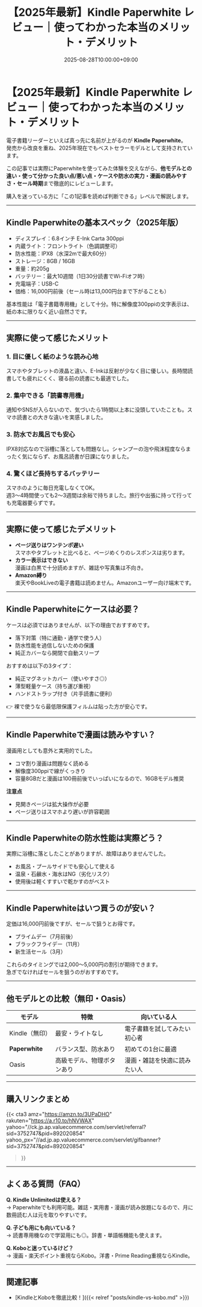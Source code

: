 ﻿---
title: "【2025年最新】Kindle Paperwhite レビュー｜使ってわかった本当のメリット・デメリット"
date: 2025-08-28T10:00:00+09:00
draft: false
description: "Kindle Paperwhiteの実機レビュー。使って感じたメリット・デメリット、ケースの必要性、防水性能、漫画の読みやすさ、セールの買い時まで3000文字以上で徹底解説。"
tags: ["Kindle", "電子書籍リーダー", "レビュー", "Amazon", "漫画", "防水", "ケース"]
---

# 【2025年最新】Kindle Paperwhite レビュー｜使ってわかった本当のメリット・デメリット

電子書籍リーダーといえば真っ先に名前が上がるのが **Kindle Paperwhite**。  
発売から改良を重ね、2025年現在でもベストセラーモデルとして支持されています。  

この記事では実際にPaperwhiteを使ってみた体験を交えながら、**他モデルとの違い・使って分かった良い点/悪い点・ケースや防水の実力・漫画の読みやすさ・セール時期**まで徹底的にレビューします。  

購入を迷っている方に「この1記事を読めば判断できる」レベルで解説します。  

---

## Kindle Paperwhiteの基本スペック（2025年版）

- ディスプレイ：6.8インチ E-Ink Carta 300ppi  
- 内蔵ライト：フロントライト（色調調整可）  
- 防水性能：IPX8（水深2mで最大60分）  
- ストレージ：8GB / 16GB  
- 重量：約205g  
- バッテリー：最大10週間（1日30分読書でWi-Fiオフ時）  
- 充電端子：USB-C  
- 価格：16,000円前後（セール時は13,000円台まで下がることも）  

基本性能は「電子書籍専用機」として十分。特に解像度300ppiの文字表示は、紙の本に限りなく近い自然さです。  

---

## 実際に使って感じたメリット

### 1. 目に優しく紙のような読み心地
スマホやタブレットの液晶と違い、E-Inkは反射が少なく目に優しい。長時間読書しても疲れにくく、寝る前の読書にも最適でした。  

### 2. 集中できる「読書専用機」
通知やSNSが入らないので、気づいたら1時間以上本に没頭していたことも。スマホ読書との大きな違いを実感しました。  

### 3. 防水でお風呂でも安心
IPX8対応なので浴槽に落としても問題なし。シャンプーの泡や飛沫程度ならまったく気にならず、お風呂読書が日課になりました。  

### 4. 驚くほど長持ちするバッテリー
スマホのように毎日充電しなくてOK。  
週3〜4時間使っても2〜3週間は余裕で持ちました。旅行や出張に持って行っても充電器要らずです。  

---

## 実際に使って感じたデメリット

- **ページ送りはワンテンポ遅い**  
  スマホやタブレットと比べると、ページめくりのレスポンスは劣ります。  
- **カラー表示はできない**  
  漫画は白黒で十分読めますが、雑誌や写真集は不向き。  
- **Amazon縛り**  
  楽天やBookLiveの電子書籍は読めません。Amazonユーザー向け端末です。  

---

## Kindle Paperwhiteにケースは必要？

ケースは必須ではありませんが、以下の理由でおすすめです。  
- 落下対策（特に通勤・通学で使う人）  
- 防水性能を過信しないための保護  
- 純正カバーなら開閉で自動スリープ  

おすすめは以下の3タイプ：  
- 純正マグネットカバー（使いやすさ◎）  
- 薄型軽量ケース（持ち運び重視）  
- ハンドストラップ付き（片手読書に便利）  

👉 裸で使うなら最低限保護フィルムは貼った方が安心です。  

---

## Kindle Paperwhiteで漫画は読みやすい？

漫画用としても意外と実用的でした。  
- コマ割り漫画は問題なく読める  
- 解像度300ppiで線がくっきり  
- 容量8GBだと漫画は100冊前後でいっぱいになるので、16GBモデル推奨  

**注意点**  
- 見開きページは拡大操作が必要  
- ページ送りはスマホより遅いが許容範囲  

---

## Kindle Paperwhiteの防水性能は実際どう？

実際に浴槽に落としたことがありますが、故障はありませんでした。  
- お風呂・プールサイドでも安心して使える  
- 温泉・石鹸水・海水はNG（劣化リスク）  
- 使用後は軽くすすいで乾かすのがベスト  

---

## Kindle Paperwhiteはいつ買うのが安い？

定価は16,000円前後ですが、セールで狙うとお得です。  
- プライムデー（7月前後）  
- ブラックフライデー（11月）  
- 新生活セール（3月）  

これらのタイミングでは2,000〜5,000円の割引が期待できます。  
急ぎでなければセールを狙うのがおすすめです。  

---

## 他モデルとの比較（無印・Oasis）

| モデル | 特徴 | 向いている人 |
|--------|------|--------------|
| Kindle（無印） | 最安・ライトなし | 電子書籍を試してみたい初心者 |
| **Paperwhite** | バランス型、防水あり | 初めての1台に最適 |
| Oasis | 高級モデル、物理ボタンあり | 漫画・雑誌を快適に読みたい人 |

---

## 購入リンクまとめ

{{< cta3
  amz="https://amzn.to/3UPaDHO"
  rakuten="https://a.r10.to/hNVWAX"
  yahoo="//ck.jp.ap.valuecommerce.com/servlet/referral?sid=3752747&pid=892020854"
  yahoo_px="//ad.jp.ap.valuecommerce.com/servlet/gifbanner?sid=3752747&pid=892020854"
>}}


---

## よくある質問（FAQ）

**Q. Kindle Unlimitedは使える？**  
→ Paperwhiteでも利用可能。雑誌・実用書・漫画が読み放題になるので、月に数冊読む人は元を取りやすいです。  

**Q. 子ども用にも向いている？**  
→ 読書専用機なので学習用にも◎。辞書・単語帳機能も使えます。  

**Q. Koboと迷っているけど？**  
→ 漫画・楽天ポイント重視ならKobo。洋書・Prime Reading重視ならKindle。  

---

## 関連記事
- [KindleとKoboを徹底比較！]({{< relref "posts/kindle-vs-kobo.md" >}})
